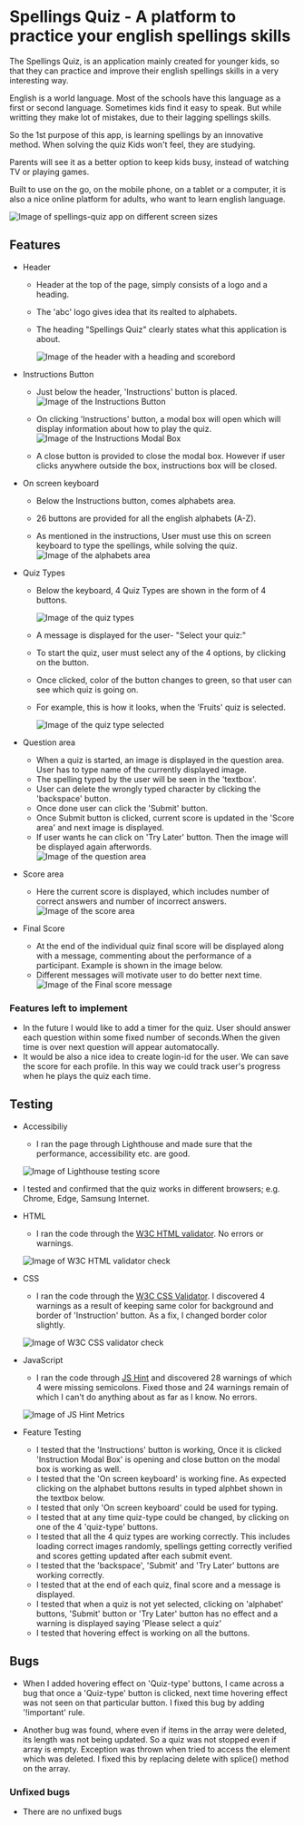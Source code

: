 # Spellings Quiz - A platform to practice your english spellings skills

The Spellings Quiz, is an application mainly created for younger kids, so that they can practice and improve their english spellings skills in a very interesting way.

English is a world language. Most of the schools have this language as a first or second language. Sometimes kids find it easy to speak. But while writting they make lot of mistakes, due to their lagging spellings skills. 

So the 1st purpose of this app, is learning spellings by an innovative method. When solving the quiz Kids won't feel, they are studying. 

Parents will see it as a better option to keep kids busy, instead of watching TV or playing games.

Built to use on the go, on the mobile phone, on a tablet or a computer, it is also a nice online platform for adults, who want to learn english language.

![Image of spellings-quiz app on different screen sizes](/assets/images/responsive.png)

## Features
-   Header
    -   Header at the top of the page, simply consists of a logo and a heading.
    -   The 'abc' logo gives idea that its realted to alphabets.
    -   The heading "Spellings Quiz" clearly states what this application is about.

        ![Image of the header with a heading and scorebord](/assets/images/header-spellings-quiz.png)

-   Instructions Button
    -   Just below the header, 'Instructions' button is placed.
        ![Image of the Instructions Button](/assets/images/instruction-btn.png)

    -   On clicking 'Instructions' button, a modal box will open which will display information about how to play the quiz.
        ![Image of the Instructions Modal Box](/assets/images/instructions.png)

    -   A close button is provided to close the modal box. However if user clicks anywhere outside the box, instructions box will be closed.

-   On screen keyboard
    -   Below the Instructions button, comes alphabets area. 
    
    -   26 buttons are provided for all the english alphabets (A-Z).

    -   As mentioned in the instructions, User must use this on screen keyboard to type the spellings, while solving the quiz. 
        ![Image of the alphabets area](/assets/images/colorful-keyboard.png)

-   Quiz Types
    -   Below the keyboard, 4 Quiz Types are shown in the form of 4 buttons. 

        ![Image of the quiz types](/assets/images/quiz-types.png)

    -   A message is displayed for the user- "Select your quiz:"
    -   To start the quiz, user must select any of the 4 options, by clicking on the button.
    -   Once clicked, color of the button changes to green, so that user can see which quiz is going on.
    -   For example, this is how it looks, when the 'Fruits' quiz is selected.

        ![Image of the quiz type selected](/assets/images/quiz-type_selected.png)

-   Question area
    -   When a quiz is started, an image is displayed in the question area. User has to type name of the currently displayed image.
    -   The spelling typed by the user will be seen in the 'textbox'.
    -   User can delete the wrongly typed character by clicking the 'backspace' button.
    -   Once done user can click the 'Submit' button.
    -   Once Submit button is clicked, current score is updated in the 'Score area' and next image is displayed.
    -   If user wants he can click on 'Try Later' button. Then the image will be displayed again afterwords.    
        ![Image of the question area](/assets/images/question-area.png)

-   Score area
    -   Here the current score is displayed, which includes number of correct answers and number of incorrect answers.    
        ![Image of the score area](/assets/images/score-area.png)

-   Final Score
    -   At the end of the individual quiz final score will be displayed along with a message, commenting about the performance of a participant. Example is shown in the image below.
    -   Different messages will motivate user to do better next time.
        ![Image of the Final score message](/assets/images/final-score-msg.png)


### Features left to implement

-   In the future I would like to add a timer for the quiz. User should answer each question within some fixed number of seconds.When the given time is over next question will appear automatocally.
-   It would be also a nice idea to create login-id for the user. We can save the score for each profile. In this way we could track user's progress when he plays the quiz each time.

## Testing
-   Accessibiliy
    -   I ran the page through Lighthouse and made sure that the performance, accessibility etc. are good.

    ![Image of Lighthouse testing score](/assets/images/lighthouse.png) 

-   I tested and confirmed that the quiz works in different browsers; e.g. Chrome, Edge, Samsung Internet.

-   HTML
    -   I ran the code through the [W3C HTML validator](https://validator.w3.org/nu/?doc=https%3A%2F%2Famrutakulkarni01.github.io%2Fspellings-quiz%2F). No errors or warnings.

    ![Image of W3C HTML validator check](/assets/images/html_validator.png)

-   CSS
    -   I ran the code through the [W3C CSS Validator](
        https://jigsaw.w3.org/css-validator/validator?uri=+https%3A%2F%2Famrutakulkarni01.github.io%2Fspellings-quiz%2F&profile=css3svg&usermedium=all&warning=1&vextwarning=&lang=en). I discovered 4 warnings as a result of keeping same color for background and border of 'Instruction' button. As a fix, I changed border color slightly.

    ![Image of W3C CSS validator check](/assets/images/css_validator.png)

-   JavaScript
    -   I ran the code through [JS Hint](https://jshint.com/) and discovered 28 warnings of which 4 were missing semicolons. Fixed those and 24 warnings remain of which I can't do anything about as far as I know. No errors.

    ![Image of JS Hint Metrics](/assets/images/js_validator.png)

-   Feature Testing
    -   I tested that the 'Instructions' button is working, Once it is clicked 'Instruction Modal Box' is opening and close button on the modal box is working as well.
    -   I tested that the 'On screen keyboard' is working fine. As expected clicking on the alphabet buttons results in typed alphbet shown in the textbox below.
    -   I tested that only 'On screen keyboard' could be used for typing.
    -   I tested that at any time quiz-type could be changed, by clicking on one of the 4 'quiz-type' buttons.
    -   I tested that all the 4 quiz types are working correctly. This includes loading correct images randomly, spellings getting correctly verified and scores getting updated after each submit event.
    -   I tested that the 'backspace', 'Submit' and 'Try Later' buttons are working correctly.
    -   I tested that at the end of each quiz, final score and a message is displayed.
    -   I tested that when a quiz is not yet selected, clicking on 'alphabet' buttons, 'Submit' button or 'Try Later' button has no effect and a warning is displayed saying 'Please select a quiz'
    -   I tested that hovering effect is working on all the buttons.

## Bugs
-   When I added hovering effect on 'Quiz-type' buttons, I came across a bug that once a 'Quiz-type' button is clicked, next time hovering effect was not seen on that particular button. I fixed this bug by adding '!important' rule.

-   Another bug was found, where even if items in the array were deleted, its length was not being updated. So a quiz was not stopped even if array is empty. Exception was thrown when tried to access the element which was deleted. I fixed this by replacing delete with splice() method on the array.

### Unfixed bugs
-   There are no unfixed bugs



